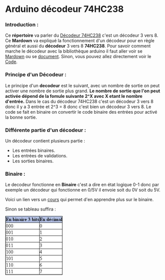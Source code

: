 # Arduino décodeur 74HC238

### Introduction :

Ce __répertoire__ va parler du [Décodeur 74HC238]() c'est un décodeur 3 vers 8. Ce **Mardown** va expliqué la fonctionnement d'un décodeur pour en règle général et aussi du **décodeur** 3 vers 8 **74HC238**. Pour savoir comment marche le décodeur avec la bibliothèque arduino il faut aller voir se [Mardown]() ou se [document](). Sinon, vous pouvez allez directement voir le [Code]().

### Principe d'un Décodeur :

Le principe d'un **decodeur** est le suivant, avec un nombre de sortie on peut activer une nombre de sortie plus grand. **Le nombre de sortie que l'on peut activée dépend de la fomule suivante 2^X avec X etant le nombre d'entrée.** Dans le cas du décodeur 74HC238 c'est un décodeur 3 vers 8 donc il y a 3 entrée et 2^3 = 8 donc c'est bien un décodeur 3 vers 8. Le code se fait en binaire on convertir le code binaire des entrées pour activé la bonne sortie.

### Différente partie d'un décodeur :

Un décodeur contient plusieurs partie :

* Les entrées binaires.
* Les entrées de validations.
* Les sorties binaires.

### Binaire :

Le decodeur fonctionne en **Binaire** c'est a dire en état logique 0-1 donc par exemple un décodeur qui fonctionne en 0/5V il envoie soit du 0V soit du 5V. 

Voici un lien vers un [cours](https://lehollandaisvolant.net/tuto/bin/) qui permet d'en apprendre plus sur le binaire.

Sinon se tableau suffira :

![Tableau binaire 3 bits](https://github.com/J3R5/Arduino_decodeur/blob/main/datasheet/photo_tableau_binaire.png)
